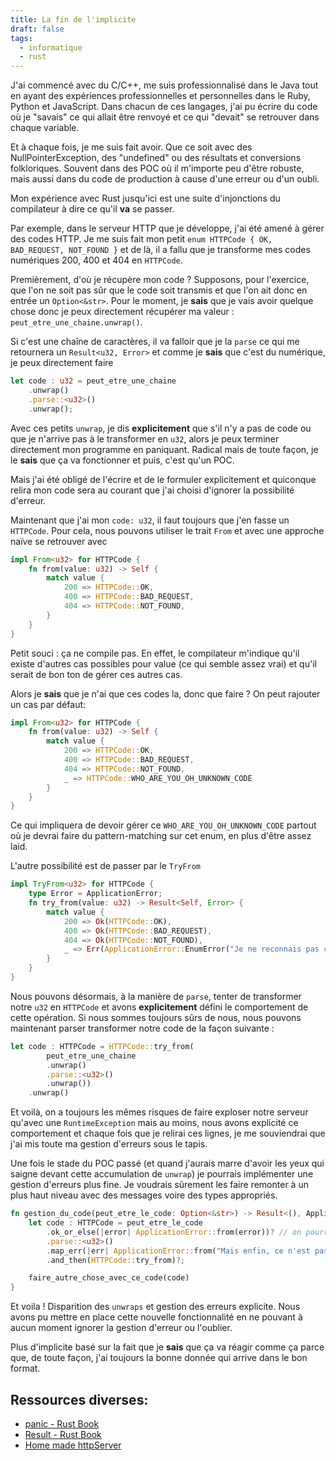 ```yaml
---
title: La fin de l'implicite
draft: false
tags:
  - informatique
  - rust
---
```


J'ai commencé avec du C/C++, me suis professionnalisé dans le Java tout en ayant des expériences professionnelles et personnelles dans le Ruby, Python et JavaScript. Dans chacun de ces langages, j'ai pu écrire du code où je "savais" ce qui allait être renvoyé et ce qui "devait" se retrouver dans chaque variable.

Et à chaque fois, je me suis fait avoir. Que ce soit avec des NullPointerException, des "undefined" ou des résultats et conversions folkloriques. Souvent dans des POC où il m'importe peu d'être robuste, mais aussi dans du code de production à cause d'une erreur ou d'un oubli.

Mon expérience avec Rust jusqu'ici est une suite d'injonctions du compilateur à dire ce qu'il **va** se passer.

Par exemple, dans le serveur HTTP que je développe, j'ai été amené à gérer des codes HTTP. Je me suis fait mon petit `enum HTTPCode { OK, BAD_REQUEST, NOT_FOUND }` et de là, il a fallu que je transforme mes codes numériques 200, 400 et 404 en `HTTPCode`.

Premièrement, d'où je récupère mon code ? Supposons, pour l'exercice, que l'on ne soit pas sûr que le code soit transmis et que l'on ait donc en entrée un `Option<&str>`. Pour le moment, je **sais** que je vais avoir quelque chose donc je peux directement récupérer ma valeur : `peut_etre_une_chaine.unwrap()`.

Si c'est une chaîne de caractères, il va falloir que je la `parse` ce qui me retournera un `Result<u32, Error>` et comme je **sais** que c'est du numérique, je peux directement faire

```rust
let code : u32 = peut_etre_une_chaine
	.unwrap()
	.parse::<u32>()
	.unwrap();
```

Avec ces petits `unwrap`, je dis **explicitement** que s'il n'y a pas de code ou que je n'arrive pas à le transformer en `u32`, alors je peux terminer directement mon programme en paniquant. Radical mais de toute façon, je le **sais** que ça va fonctionner et puis, c'est qu'un POC.

Mais j'ai été obligé de l'écrire et de le formuler explicitement et quiconque relira mon code sera au courant que j'ai choisi d'ignorer la possibilité d'erreur.

Maintenant que j'ai mon `code: u32`, il faut toujours que j'en fasse un `HTTPCode`. Pour cela, nous pouvons utiliser le trait `From` et avec une approche naïve se retrouver avec

```rust
impl From<u32> for HTTPCode {
	fn from(value: u32) -> Self {
		match value {
			200 => HTTPCode::OK,
			400 => HTTPCode::BAD_REQUEST,
			404 => HTTPCode::NOT_FOUND,
		}
	}
}
```

Petit souci : ça ne compile pas. En effet, le compilateur m'indique qu'il existe d'autres cas possibles pour value (ce qui semble assez vrai) et qu'il serait de bon ton de gérer ces autres cas.

Alors je **sais** que je n'ai que ces codes la, donc que faire ? On peut rajouter un cas par défaut:

```rust
impl From<u32> for HTTPCode {
	fn from(value: u32) -> Self {
		match value {
			200 => HTTPCode::OK,
			400 => HTTPCode::BAD_REQUEST,
			404 => HTTPCode::NOT_FOUND,
			_ => HTTPCode::WHO_ARE_YOU_OH_UNKNOWN_CODE
		}
	}
}
```

Ce qui impliquera de devoir gérer ce `WHO_ARE_YOU_OH_UNKNOWN_CODE` partout où je devrai faire du pattern-matching sur cet enum, en plus d'être assez laid.

L'autre possibilité est de passer par le `TryFrom`

```rust
impl TryFrom<u32> for HTTPCode {
	type Error = ApplicationError;
	fn try_from(value: u32) -> Result<Self, Error> {
		match value {
			200 => Ok(HTTPCode::OK),
			400 => Ok(HTTPCode::BAD_REQUEST),
			404 => Ok(HTTPCode::NOT_FOUND),
			_ => Err(ApplicationError::EnumError("Je ne reconnais pas ce code HTTP"))
		}
	}
}
```

Nous pouvons désormais, à la manière de `parse`, tenter de transformer notre `u32` en `HTTPCode` et avons **explicitement** défini le comportement de cette opération. Si nous sommes toujours sûrs de nous, nous pouvons maintenant parser transformer notre code de la façon suivante :

```rust
let code : HTTPCode = HTTPCode::try_from(
		peut_etre_une_chaine
		.unwrap()
		.parse::<u32>()
		.unwrap())
	.unwrap()
```

Et voilà, on a toujours les mêmes risques de faire exploser notre serveur qu'avec une `RuntimeException` mais au moins, nous avons explicité ce comportement et chaque fois que je relirai ces lignes, je me souviendrai que j'ai mis toute ma gestion d'erreurs sous le tapis.

Une fois le stade du POC passé (et quand j'aurais marre d'avoir les yeux qui saigne devant cette accumulation de `unwrap`) je pourrais implémenter une gestion d'erreurs plus fine. Je voudrais sûrement les faire remonter à un plus haut niveau avec des messages voire des types appropriés.

```rust
fn gestion_du_code(peut_etre_le_code: Option<&str>) -> Result<(), ApplicationError> {
	let code : HTTPCode = peut_etre_le_code
		.ok_or_else(|error| ApplicationError::from(error))? // on pourrait aussi utiliser unwrap_or_default() qui retournerait une chaîne de caractères vide
		.parse::<u32>()
		.map_err(|err| ApplicationError::from("Mais enfin, ce n'est pas un code numérique"))
		.and_then(HTTPCode::try_from)?;

	faire_autre_chose_avec_ce_code(code)
}
```

Et voila ! Disparition des `unwraps` et gestion des erreurs explicite. Nous avons pu mettre en place cette nouvelle fonctionnalité en ne pouvant à aucun moment ignorer la gestion d'erreur ou l'oublier.

Plus d'implicite basé sur la fait que je **sais** que ça va réagir comme ça parce que, de toute façon, j'ai toujours la bonne donnée qui arrive dans le bon format.

## Ressources diverses:

- [panic - Rust Book](https://doc.rust-lang.org/book/ch09-01-unrecoverable-errors-with-panic.html)
- [Result - Rust Book](https://doc.rust-lang.org/book/ch09-02-recoverable-errors-with-result.html)
- [Home made httpServer](https://github.com/superdaminou/ilmen-http)
